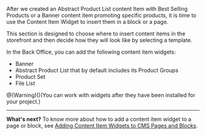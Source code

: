 After we created an Abstract Product List content Item with Best Selling Products or a Banner content item promoting specific products, it is time to use the Content Item Widget to insert them in a block or a page.

This section is designed to choose where to insert content items in the storefront and then decide how they will look like by selecting a template. 

In the Back Office, you can add the following content item widgets:

* Banner
* Abstract Product List that by default includes its Product Groups
* Product Set 
* File List

@(Warning)()(You can work with widgets after they have been installed for your project.)
***
**What's next?**
To know more about how to add a content item widget to a page or block, see [Adding Content Item Widgets to CMS Pages and Blocks](https://documentation.spryker.com/v4/docs/adding-content-item-widgets-to-pages-and-blocks).